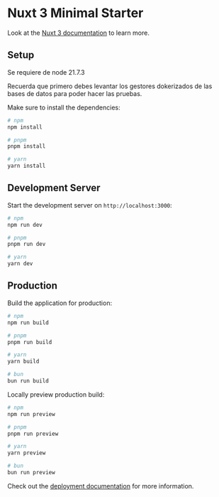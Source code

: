 # Nuxt 3 Minimal Starter

Look at the [Nuxt 3 documentation](https://nuxt.com/docs/getting-started/introduction) to learn more.

## Setup

Se requiere de node 21.7.3

Recuerda que primero debes levantar los gestores dokerizados de las bases de datos para poder hacer las pruebas.

Make sure to install the dependencies:

```bash
# npm
npm install

# pnpm
pnpm install

# yarn
yarn install

```

## Development Server

Start the development server on `http://localhost:3000`:

```bash
# npm
npm run dev

# pnpm
pnpm run dev

# yarn
yarn dev


```

## Production

Build the application for production:

```bash
# npm
npm run build

# pnpm
pnpm run build

# yarn
yarn build

# bun
bun run build
```

Locally preview production build:

```bash
# npm
npm run preview

# pnpm
pnpm run preview

# yarn
yarn preview

# bun
bun run preview
```

Check out the [deployment documentation](https://nuxt.com/docs/getting-started/deployment) for more information.
